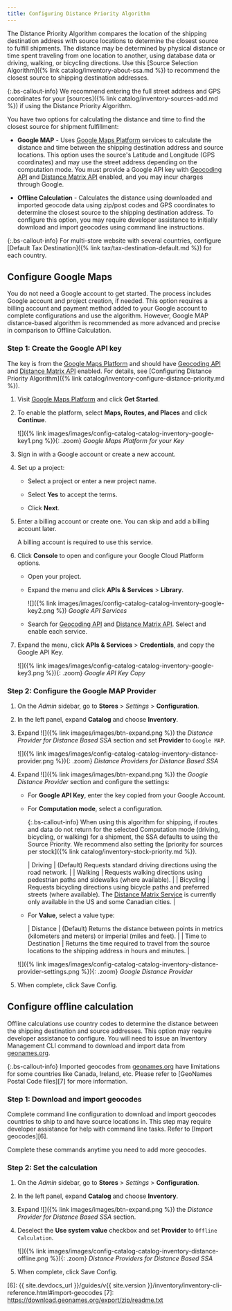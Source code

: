```yaml
---
title: Configuring Distance Priority Algorithm
---
```


The Distance Priority Algorithm compares the location of the shipping destination address with source locations to determine the closest source to fulfill shipments. The distance may be determined by physical distance or time spent traveling from one location to another, using database data or driving, walking, or bicycling directions. Use this [Source Selection Algorithm]({% link catalog/inventory-about-ssa.md %}) to recommend the closest source to shipping destination addresses.

{:.bs-callout-info}
We recommend entering the full street address and GPS coordinates for your [sources]({% link catalog/inventory-sources-add.md %}) if using the Distance Priority Algorithm.

You have two options for calculating the distance and time to find the closest source for shipment fulfillment:

- **Google MAP** - Uses [Google Maps Platform][1] services to calculate the distance and time between the shipping destination address and source locations. This option uses the source's Latitude and Longitude (GPS coordinates) and may use the street address depending on the computation mode. You must provide a Google API key with [Geocoding API][2] and [Distance Matrix API][3] enabled, and you may incur charges through Google.

- **Offline Calculation** - Calculates the distance using downloaded and imported geocode data using zip/post codes and GPS coordinates to determine the closest source to the shipping destination address. To configure this option, you may require developer assistance to initially download and import geocodes using command line instructions.

{:.bs-callout-info}
For multi-store website with several countries, configure [Default Tax Destination]({% link tax/tax-destination-default.md %}) for each country.

## Configure Google Maps

You do not need a Google account to get started. The process includes Google account and project creation, if needed. This option requires a billing account and payment method added to your Google account to complete configurations and use the algorithm.
However, Google MAP distance-based algorithm is recommended as more advanced and precise in comparison to Offline Calculation.

### Step 1: Create the Google API key

The key is from the [Google Maps Platform][1] and should have [Geocoding API][2] and [Distance Matrix API][3] enabled. For details, see [Configuring Distance Priority Algorithm]({% link catalog/inventory-configure-distance-priority.md %}).

1. Visit [Google Maps Platform][1] and click **Get Started**.

1. To enable the platform, select **Maps, Routes, and Places** and click **Continue**.

    ![]({% link images/images/config-catalog-catalog-inventory-google-key1.png %}){: .zoom}
    _Google Maps Platform for your Key_

1. Sign in with a Google account or create a new account.

1. Set up a project:

   - Select a project or enter a new project name.

   - Select **Yes** to accept the terms.

   - Click **Next**.

1. Enter a billing account or create one. You can skip and add a billing account later.

    A billing account is required to use this service.

1. Click **Console** to open and configure your Google Cloud Platform options.

   - Open your project.

   - Expand the menu and click **APIs & Services** > **Library**.

      ![]({% link images/images/config-catalog-catalog-inventory-google-key2.png %})
      _Google API Services_

   - Search for [Geocoding API][2] and [Distance Matrix API][3]. Select and enable each service.

1. Expand the menu, click **APIs & Services** > **Credentials**, and copy the Google API Key.

    ![]({% link images/images/config-catalog-catalog-inventory-google-key3.png %}){: .zoom}
    _Google API Key Copy_

### Step 2: Configure the Google MAP Provider

1. On the _Admin_ sidebar, go to **Stores** > _Settings_ > **Configuration**.

1. In the left panel, expand **Catalog** and choose **Inventory**.

1. Expand ![]({% link images/images/btn-expand.png %}) the _Distance Provider for Distance Based SSA_ section and set **Provider** to `Google MAP`.

    ![]({% link images/images/config-catalog-catalog-inventory-distance-provider.png %}){: .zoom}
    _Distance Providers for Distance Based SSA_

1. Expand ![]({% link images/images/btn-expand.png %}) the _Google Distance Provider_ section and configure the settings:

   - For **Google API Key**, enter the key copied from your Google Account.

   - For **Computation mode**, select a configuration.

      {:.bs-callout-info}
      When using this algorithm for shipping, if routes and data do not return for the selected Computation mode (driving, bicycling, or walking) for a shipment, the SSA defaults to using the Source Priority. We recommend also setting the [priority for sources per stock]({% link catalog/inventory-stock-priority.md %}).

      | Driving | (Default) Requests standard driving directions using the road network. |
      | Walking | Requests walking directions using pedestrian paths and sidewalks (where available). |
      | Bicycling | Requests bicycling directions using bicycle paths and preferred streets (where available). The [Distance Matrix Service][4] is currently only available in the US and some Canadian cities. |

   - For **Value**, select a value type:

      | Distance | (Default) Returns the distance between points in metrics (kilometers and meters) or imperial (miles and feet). |
      | Time to Destination | Returns the time required to travel from the source locations to the shipping address in hours and minutes. |

    ![]({% link images/images/config-catalog-catalog-inventory-distance-provider-settings.png %}){: .zoom}
    _Google Distance Provider_

1. When complete, click <span class="btn">Save Config</span>.

## Configure offline calculation

Offline calculations use country codes to determine the distance between the shipping destination and source addresses. This option may require developer assistance to configure. You will need to issue an Inventory Management CLI command to download and import data from [geonames.org][5].

{:.bs-callout-info}
Imported geocodes from [geonames.org][5] have limitations for some countries like Canada, Ireland, etc. Please refer to [GeoNames Postal Code files][7] for more information.

### Step 1: Download and import geocodes

Complete command line configuration to download and import geocodes countries to ship to and have source locations in. This step may require developer assistance for help with command line tasks. Refer to [Import geocodes][6].

Complete these commands anytime you need to add more geocodes.

### Step 2: Set the calculation

1. On the _Admin_ sidebar, go to **Stores** > _Settings_ > **Configuration**.

1. In the left panel, expand **Catalog** and choose **Inventory**.

1. Expand ![]({% link images/images/btn-expand.png %}) the _Distance Provider for Distance Based SSA_ section.

1. Deselect the **Use system value** checkbox and set **Provider** to `Offline Calculation`.

    ![]({% link images/images/config-catalog-catalog-inventory-distance-offline.png %}){: .zoom}
    _Distance Providers for Distance Based SSA_

1. When complete, click <span class="btn">Save Config</span>.

[1]: https://cloud.google.com/maps-platform/
[2]: https://developers.google.com/maps/documentation/geocoding/start
[3]: https://developers.google.com/maps/documentation/distance-matrix/start
[4]: https://developers.google.com/maps/documentation/javascript/distancematrix#travel_modes
[5]: https://www.geonames.org/
[6]: {{ site.devdocs_url }}/guides/v{{ site.version }}/inventory/inventory-cli-reference.html#import-geocodes
[7]: https://download.geonames.org/export/zip/readme.txt
